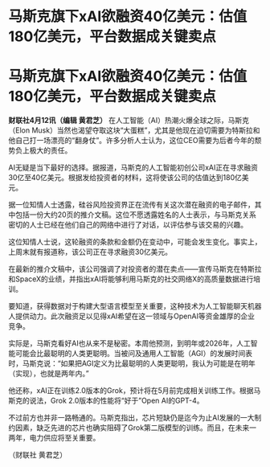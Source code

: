 # 马斯克旗下xAI欲融资40亿美元：估值180亿美元，平台数据成关键卖点

# 马斯克旗下xAI欲融资40亿美元：估值180亿美元，平台数据成关键卖点

**财联社4月12讯（编辑 黄君芝）** 在人工智能（AI）热潮火爆全球之际，马斯克（Elon
Musk）当然也渴望夺取这块“大蛋糕”，尤其是他现在迫切需要为特斯拉和他自己打一场漂亮的“翻身仗”。许多分析人士认为，这位CEO需要为后者今年的颓势负上极大的责任。

AI无疑是当下最好的选择。据报道，马斯克的人工智能初创公司xAI正在寻求融资30亿至40亿美元。根据发给投资者的材料，这将使该公司的估值达到180亿美元。

据一位知情人士透露，硅谷风险投资界正在流传有关这次潜在融资的电子邮件，其中包括一份大约20页的推介文稿。这位不愿透露姓名的人士表示，与马斯克关系密切的人士已经在他们自己的网络中进行了对话，以评估参与该交易的兴趣。

这位知情人士说，这轮融资的条款和金额仍在变动中，可能会发生变化。事实上，上周末就有报道称，该公司正在寻求融资30亿美元。

在最新的推介文稿中，该公司强调了对投资者的潜在卖点——宣传马斯克在特斯拉和SpaceX的业绩，并指出xAI将能够利用马斯克的社交网络X的高质量数据进行培训。

要知道，获得数据对于构建大型语言模型至关重要，这种技术为人工智能聊天机器人提供动力。此次融资足以见得xAI希望在这一领域与OpenAI等资金雄厚的企业竞争。

实际是，马斯克看好AI也从来不是秘密。本周他预测，到明年或2026年，人工智能可能会比最聪明的人类更聪明。当被问及通用人工智能（AGI）的发展时间表时，马斯克说：“如果把AGI定义为比最聪明的人类更聪明，我认为可能是在明年（实现），也就是两年内。”

他还称，xAI正在训练2.0版本的Grok，预计将在5月前完成相关训练工作。根据马斯克的说法，Grok 2.0版本的性能将“好于”Open
AI的GPT-4。

不过前方也并非一路畅通的。马斯克指出，芯片短缺仍是迄今为止AI发展的一大制约因素，缺乏先进的芯片也确实阻碍了Grok第二版模型的训练。而且，在未来一两年，电力供应将至关重要。

（财联社 黄君芝）

